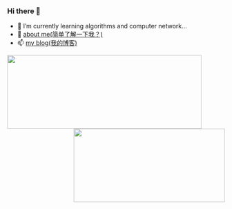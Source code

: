 ### Hi there 👋

- 🌱 I’m currently learning algorithms and computer network...
- 💬 [about me(简单了解一下我？)](http://zhangkangbin.github.io/about/)
- 📫 [my blog(我的博客)](https://juejin.cn/user/4494459261952119/posts)

<a href="https://github.com/zhangkangbin/JavaStudy">
  <img align="left" width="450" height="170" src="https://github-readme-stats.vercel.app/api?username=zhangkangbin&count_private=true&show_icons=true&theme=buefy&include_all_commits=true" />
</a>

<a href="https://github.com/zhangkangbin/JavaStudy">
  <img align="right" width="350" height="170" src="https://github-readme-stats.vercel.app/api/top-langs/?username=zhangkangbin&layout=compact" />
</a>
<!--
**zhangkangbin/zhangkangbin** is a ✨ _special_ ✨ repository because its `README.md` (this file) appears on your GitHub profile.

Here are some ideas to get you started:

- 🔭 I’m currently working on ...
- 🌱 I’m currently learning ...
- 👯 I’m looking to collaborate on ...
- 🤔 I’m looking for help with ...
- 💬 Ask me about ...
- 📫 How to reach me: ...
- 😄 Pronouns: ...
- ⚡ Fun fact: ...
-->
